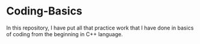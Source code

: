 # Coding-Basics
In this repository, I have put all that practice work that I have done in basics of coding from the beginning in C++ language.
